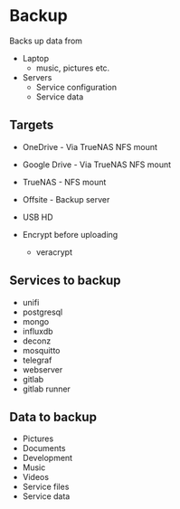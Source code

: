 # Backup

Backs up data from

* Laptop
    * music, pictures etc.
* Servers
    * Service configuration
    * Service data

## Targets

* OneDrive - Via TrueNAS NFS mount
* Google Drive - Via TrueNAS NFS mount
* TrueNAS - NFS mount
* Offsite - Backup server
* USB HD

* Encrypt before uploading
    * veracrypt


## Services to backup

* unifi
* postgresql
* mongo
* influxdb
* deconz
* mosquitto
* telegraf
* webserver
* gitlab
* gitlab runner

## Data to backup

* Pictures
* Documents
* Development
* Music
* Videos
* Service files
* Service data
